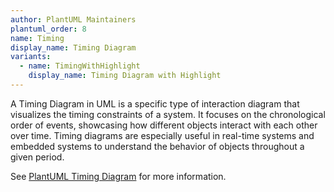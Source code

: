 ```yaml
---
author: PlantUML Maintainers
plantuml_order: 8
name: Timing
display_name: Timing Diagram
variants:
  - name: TimingWithHighlight
    display_name: Timing Diagram with Highlight
---
```


A Timing Diagram in UML is a specific type of interaction diagram that visualizes the timing constraints of a system.
It focuses on the chronological order of events, showcasing how different objects interact with each other over time.
Timing diagrams are especially useful in real-time systems and embedded systems
to understand the behavior of objects throughout a given period.

See [PlantUML Timing Diagram](https://plantuml.com/timing-diagram) for more information.
